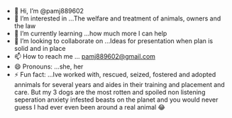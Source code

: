 - 👋 Hi, I’m @pamj889602
- 👀 I’m interested in ...The welfare and treatment of animals, owners and the law
- 🌱 I’m currently learning ...how much more I can help
- 💞️ I’m looking to collaborate on ...Ideas for presentation when plan is solid and in place
- 📫 How to reach me ... pamj889602@gmail.com
- 😄 Pronouns: ...she, her
- ⚡ Fun fact: ...Ive worked with, rescued, seized, fostered and adopted annimals for several years and aides in their training and placement and care. But my 3 dogs are the most rotten and spoiled non listening seperation anxiety infested beasts on the planet and you would never guess I had ever even been around a real animal 😂 

<!---
pamj889602/pamj889602 is a ✨ special ✨ repository because its `README.md` (this file) appears on your GitHub profile.
You can click the Preview link to take a look at your changes.
--->
